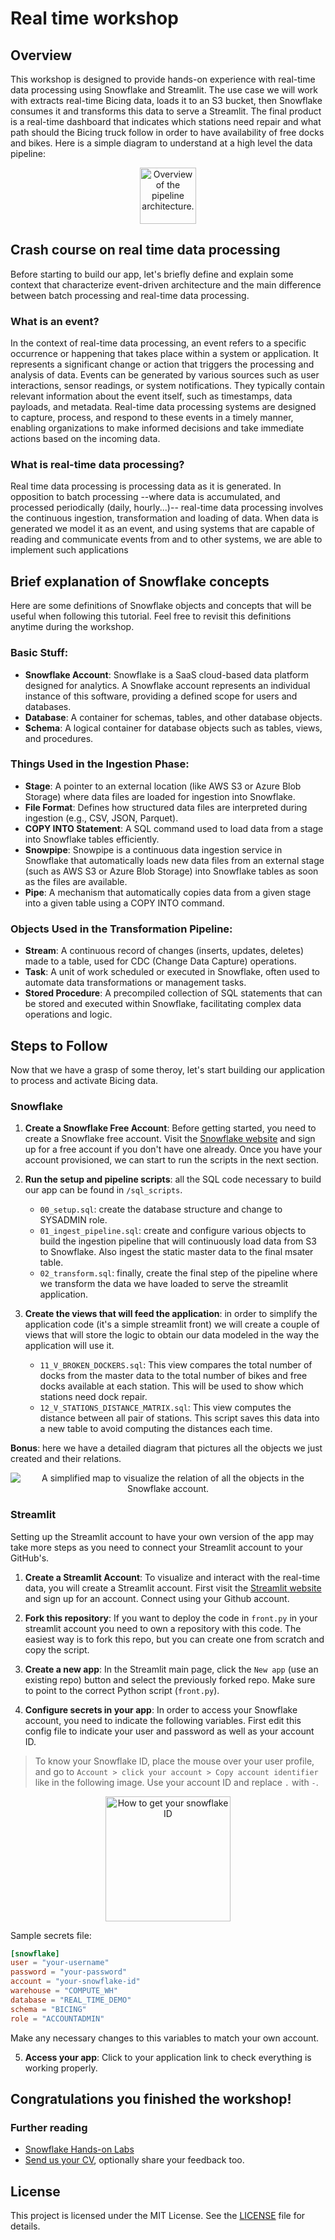# Real time workshop

## Overview

This workshop is designed to provide hands-on experience with real-time data processing using Snowflake and Streamlit. The use case we will work with extracts real-time Bicing data, loads it to an S3 bucket, then Snowflake consumes it and transforms this data to serve a Streamlit. The final product is a real-time dashboard that indicates which stations need repair and what path should the Bicing truck follow in order to have availability of free docks and bikes. Here is a simple diagram to understand at a high level the data pipeline:

<p align="center">
<img src="assets/overview-arch.png"
        alt="Overview of the pipeline architecture."
        height="90">
</p>

## Crash course on real time data processing

Before starting to build our app, let's briefly define and explain some context that characterize event-driven architecture and the main difference between batch processing and real-time data processing.

### What is an event?

In the context of real-time data processing, an event refers to a specific occurrence or happening that takes place within a system or application. It represents a significant change or action that triggers the processing and analysis of data. Events can be generated by various sources such as user interactions, sensor readings, or system notifications. They typically contain relevant information about the event itself, such as timestamps, data payloads, and metadata. Real-time data processing systems are designed to capture, process, and respond to these events in a timely manner, enabling organizations to make informed decisions and take immediate actions based on the incoming data.

### What is real-time data processing?

Real time data processing is processing data as it is generated. In opposition to batch processing --where data is accumulated, and processed periodically (daily, hourly...)-- real-time data processing involves the continuous ingestion, transformation and loading of data. When data is generated we model it as an event, and using systems that are capable of reading and communicate events from and to other systems, we are able to implement such applications

## Brief explanation of Snowflake concepts

Here are some definitions of Snowflake objects and concepts that will be useful when following this tutorial. Feel free to revisit this definitions anytime during the workshop.

### Basic Stuff:

* **Snowflake Account**: Snowflake is a SaaS cloud-based data platform designed for analytics. A Snowflake account represents an individual instance of this software, providing a defined scope for users and databases.
* **Database**: A container for schemas, tables, and other database objects.
* **Schema**: A logical container for database objects such as tables, views, and procedures.

### Things Used in the Ingestion Phase:

* **Stage**: A pointer to an external location (like AWS S3 or Azure Blob Storage) where data files are loaded for ingestion into Snowflake.
* **File Format**: Defines how structured data files are interpreted during ingestion (e.g., CSV, JSON, Parquet).
* **COPY INTO Statement**: A SQL command used to load data from a stage into Snowflake tables efficiently.
* **Snowpipe**: Snowpipe is a continuous data ingestion service in Snowflake that automatically loads new data files from an external stage (such as AWS S3 or Azure Blob Storage) into Snowflake tables as soon as the files are available. 
* **Pipe**: A mechanism that automatically copies data from a given stage into a given table using a COPY INTO command.

### Objects Used in the Transformation Pipeline:

* **Stream**: A continuous record of changes (inserts, updates, deletes) made to a table, used for CDC (Change Data Capture) operations.
* **Task**: A unit of work scheduled or executed in Snowflake, often used to automate data transformations or management tasks.
* **Stored Procedure**: A precompiled collection of SQL statements that can be stored and executed within Snowflake, facilitating complex data operations and logic.

## Steps to Follow

Now that we have a grasp of some theroy, let's start building our application to process and activate Bicing data.

### Snowflake

1. **Create a Snowflake Free Account**: Before getting started, you need to create a Snowflake free account. Visit the [Snowflake website](https://www.snowflake.com/) and sign up for a free account if you don't have one already. Once you have your account provisioned, we can start to run the scripts in the next section.

2. **Run the setup and pipeline scripts**: all the SQL code necessary to build our app can be found in `/sql_scripts`.

    - `00_setup.sql`: create the database structure and change to SYSADMIN role.
    - `01_ingest_pipeline.sql`: create and configure various objects to build the ingestion pipeline that will continuously load data from S3 to Snowflake. Also ingest the static master data to the final msater table.
    - `02_transform.sql`: finally, create the final step of the pipeline where we transform the data we have loaded to serve the streamlit application.

3. **Create the views that will feed the application**: in order to simplify the application code (it's a simple streamlit front) we will create a couple of views that will store the logic to obtain our data modeled in the way the application will use it.

    - `11_V_BROKEN_DOCKERS.sql`: This view compares the total number of docks from the master data to the total number of bikes and free docks available at each station. This will be used to show which stations need dock repair.
    - `12_V_STATIONS_DISTANCE_MATRIX.sql`: This view computes the distance between all pair of stations. This script saves this data into a new table to avoid computing the distances each time.

**Bonus**: here we have a detailed diagram that pictures all the objects we just created and their relations.

<p align="center">
<img src="assets/snowflake-diagram.png"
        alt="A simplified map to visualize the relation of all the objects in the Snowflake account.">
</p>

### Streamlit

Setting up the Streamlit account to have your own version of the app may take more steps as you need to connect your Streamlit account to your GitHub's.

1. **Create a Streamlit Account**: To visualize and interact with the real-time data, you will create a Streamlit account. First visit the [Streamlit website](https://www.streamlit.io/) and sign up for an account. Connect using your Github account.

2. **Fork this repository**: If you want to deploy the code in `front.py` in your streamlit account you need to own a repository with this code. The easiest way is to fork this repo, but you can create one from scratch and copy the script.

3. **Create a new app**: In the Streamlit main page, click the `New app` (use an existing repo) button and select the previously forked repo. Make sure to point to the correct Python script (`front.py`).

4. **Configure secrets in your app**: In order to access your Snowflake account, you need to indicate the following variables. First edit this config file to indicate your user and password as well as your account ID.

>
> To know your Snowflake ID, place the mouse over your user profile, and go to `Account > click your account > Copy account identifier` like in the following image. Use your account ID and replace `.` with `-`.
>

<p align="center">
<img src="assets/snowflake-id.png"
        alt="How to get your snowflake ID"
        height="200">
</p>

Sample secrets file:

```toml
[snowflake]
user = "your-username"
password = "your-password"
account = "your-snowflake-id"
warehouse = "COMPUTE_WH" 
database = "REAL_TIME_DEMO" 
schema = "BICING"
role = "ACCOUNTADMIN"
```

Make any necessary changes to this variables to match your own account.

5. **Access your app**: Click to your application link to check everything is working properly.

## Congratulations you finished the workshop!

### Further reading

* [Snowflake Hands-on Labs](https://www.notion.so/t2client/Modificacions-Worksop-Bicing-Forecasting-e1eddcc7a6fc4bc88e1b1b03fe178b93?pvs=4#fe2900295f044bd7a5bdf782a4311287)
* [Send us your CV](https://tally.so/r/w24lYe), optionally share your feedback too.

## License

This project is licensed under the MIT License. See the [LICENSE](./LICENSE) file for details.

